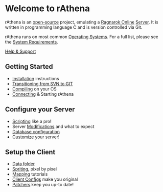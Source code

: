 # Welcome to rAthena

rAthena is an [open-source](http://en.wikipedia.org/wiki/Open_source) project, emulating a [Ragnarok Online](http://en.wikipedia.org/wiki/Ragnarok_Online) [Server](http://en.wikipedia.org/wiki/Server). It is written in programming language C and is version controlled via Git.

rAthena runs on most common [Operating Systems](http://en.wikipedia.org/wiki/Operating_system). For a full list, please see the [System Requirements](System-Requirements).

[Help & Support](http://rathena.org/board/forum/3-support-releases/) 

## Getting Started
* [Installation](installations) instructions
* [Transitioning from SVN to GIT](http://rathena.org/board/topic/87120-transitioning-from-svn-to-git/)
* [Compiling](compiling) on your OS
* [Connecting](connecting) & Starting rAthena

## Configure your Server
* [Scripting](scripting) like a pro!
* Server [Modifications](modifications) and what to expect
* [Database configuration](databaseconfigs)
* [Customize](customizing) your server!

## Setup the Client
* [Data folder](data_folder)
* [Spriting](spriting), pixel by pixel
* [Mapping](mapping) tutorials
* [Client Configs](diff) make you original
* [Patchers](patchers) keep you up-to date!